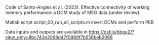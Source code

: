 Code of Santo-Angles et al. (2023). Effective connectivity of working memory performance: a DCM study of MEG data (under review)

Matlab script script_00_run_all_scripts.m invert DCMs and perform PEB
  
Data inputs and outputs are available in https://osf.io/hbgu2/?view_only=8bc743e2068d47f0889f7b556beb2068
